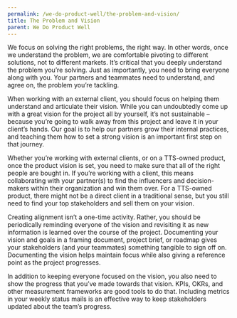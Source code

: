 ```yaml
---
permalink: /we-do-product-well/the-problem-and-vision/
title: The Problem and Vision
parent: We Do Product Well
---
```

We focus on solving the right problems, the right way. In other words, once we understand the problem, we are comfortable pivoting to different solutions, not to different markets. It’s critical that you deeply understand the problem you’re solving. Just as importantly, you need to bring everyone along with you. Your partners and teammates need to understand, and agree on, the problem you’re tackling.

When working with an external client, you should focus on helping them understand and articulate their vision. While you can undoubtedly come up with a great vision for the project all by yourself, it’s not sustainable – because you’re going to walk away from this project and leave it in your client’s hands. Our goal is to help our partners grow their internal practices, and teaching them how to set a strong vision is an important first step on that journey.

Whether you’re working with external clients, or on a TTS-owned product, once the product vision is set, you need to make sure that all of the right people are bought in. If you’re working with a client, this means collaborating with your partner(s) to find the influencers and decision-makers within their organization and win them over. For a TTS-owned product, there might not be a direct client in a traditional sense, but you still need to find your top stakeholders and sell them on your vision.

Creating alignment isn’t a one-time activity. Rather, you should be periodically reminding everyone of the vision and revisiting it as new information is learned over the course of the project. Documenting your vision and goals in a framing document, project brief, or roadmap gives your stakeholders (and your teammates) something tangible to sign off on. Documenting the vision helps maintain focus while also giving a reference point as the project progresses.

In addition to keeping everyone focused on the vision, you also need to show the progress that you’ve made towards that vision. KPIs, OKRs, and other measurement frameworks are good tools to do that. Including metrics in your weekly status mails is an effective way to keep stakeholders updated about the team’s progress.
